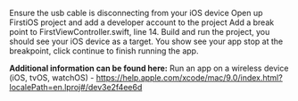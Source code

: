 Ensure the usb cable is disconnecting from your iOS device
Open up FirstiOS project and add a developer account to the project
Add a break point to FirstViewController.swift, line 14.
Build and run the project, you should see your iOS device as a target.
You show see your app stop at the breakpoint, click continue to finish running the app.

**Additional information can be found here:**
Run an app on a wireless device (iOS, tvOS, watchOS) - https://help.apple.com/xcode/mac/9.0/index.html?localePath=en.lproj#/dev3e2f4ee6d

